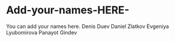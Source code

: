 # Add-your-names-HERE-
You can add your names here.
Denis Duev
Daniel Zlatkov
Evgeniya Lyubomirova
Panayot Gindev

